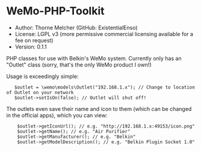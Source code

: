 WeMo-PHP-Toolkit
================

* Author: Thorne Melcher (GitHub: ExistentialEnso)
* License: LGPL v3 (more permissive commercial licensing available for a fee on request)
* Version: 0.1.1

PHP classes for use with Belkin's WeMo system. Currently only has an "Outlet" class (sorry, that's the only WeMo product
I own!)

Usage is exceedingly simple:

```
   $outlet = \wemo\models\Outlet("192.168.1.x"); // Change to location of Outlet on your network
   $outlet->setIsOn(false); // Outlet will shut off!
```

The outlets even save their name and icon to them (which can be changed in the official apps), which you can view:

```
    $outlet->getIconUrl(); // e.g. "http://192.168.1.x:49153/icon.png"
    $outlet->getName(); // e.g. "Air Purifier"
    $outlet->getManufacturer(); // e.g. "Belkin"
    $outlet->getModelDescription(); // e.g. "Belkin Plugin Socket 1.0"
```
